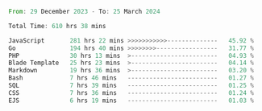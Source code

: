 
<!--START_SECTION:waka-->

```rust
From: 29 December 2023 - To: 25 March 2024

Total Time: 610 hrs 38 mins

JavaScript       281 hrs 22 mins >>>>>>>>>>>--------------   45.92 %
Go               194 hrs 40 mins >>>>>>>>-----------------   31.77 %
PHP              30 hrs 13 mins  >------------------------   04.93 %
Blade Template   25 hrs 23 mins  >------------------------   04.14 %
Markdown         19 hrs 36 mins  >------------------------   03.20 %
Bash             7 hrs 46 mins   -------------------------   01.27 %
SQL              7 hrs 39 mins   -------------------------   01.25 %
CSS              7 hrs 36 mins   -------------------------   01.24 %
EJS              6 hrs 19 mins   -------------------------   01.03 %
```

<!--END_SECTION:waka-->
<!---
Abedmuh/Abedmuh is a ✨ special ✨ repository because its `README.md` (this file) appears on your GitHub profile.
You can click the Preview link to take a look at your changes.
--->
